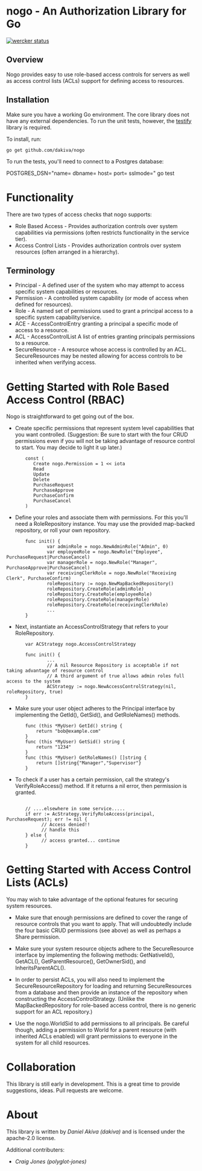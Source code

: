 nogo - An Authorization Library for Go
======================================

[![wercker status](https://app.wercker.com/status/e8832169d39f8306d6ff136fc75da59a/m "wercker status")](https://app.wercker.com/project/bykey/e8832169d39f8306d6ff136fc75da59a)

Overview
--------
Nogo provides easy to use role-based access controls for servers as well as access control lists (ACLs) support for defining access to resources.

Installation
------------
Make sure you have a working Go environment. The core library does not have any external dependencies. To run the unit tests, however, the [testify](https://github.com/stretchr/testify) library is required.

To install, run:
   ```
   go get github.com/dakiva/nogo
   ```

To run the tests, you'll need to connect to a Postgres database:

POSTGRES_DSN="name= dbname= host= port= sslmode=" go test

Functionality
=============
There are two types of access checks that nogo supports:

* Role Based Access - Provides authorization controls over system capabilities via permissions (often restricts functionality in the service tier).
* Access Control Lists - Provides authorization controls over system resources (often arranged in a hierarchy).

Terminology
-----------
* Principal - A defined user of the system who may attempt to access specific system capabilities or resources.
* Permission - A controlled system capability (or mode of access when defined for resources).
* Role - A named set of permissions used to grant a principal access to a specific system capability/service.
* ACE - AccessControlEntry granting a principal a specific mode of access to a resource.
* ACL - AccessControlList A list of entries granting principals permissions to a resource.
* SecureResource - A resource whose access is controlled by an ACL. SecureResources may be nested allowing for access controls to be inherited when verifying access.

Getting Started with Role Based Access Control (RBAC)
=====================================================
Nogo is straightforward to get going out of the box.

* Create specific permissions that represent system level capabilities that you want controlled.
(Suggestion: Be sure to start with the four CRUD permissions even if you will not be taking advantage of resource control to start. You may decide to light it up later.)
```
       const (
          Create nogo.Permission = 1 << iota
          Read
          Update
          Delete
          PurchaseRequest
          PurchaseApprove
          PurchaseConfirm
          PurchaseCancel
       )
```
       
* Define your roles and associate them with permissions. For this you'll need a RoleRepository instance. You may use the provided map-backed repository, or roll your own repository.

```
       func init() {
               var adminRole = nogo.NewAdminRole("Admin", 0)
               var employeeRole = nogo.NewRole("Employee", PurchaseRequest|PurchaseCancel)
               var managerRole = nogo.NewRole("Manager", PurchaseApprove|PurchaseCancel)
               var receivingClerkRole = nogo.NewRole("Receiving Clerk", PurchaseConfirm)
               roleRepository := nogo.NewMapBackedRepository()
               roleRepository.CreateRole(adminRole)
               roleRepository.CreateRole(employeeRole)
               roleRepository.CreateRole(managerRole)
               roleRepository.CreateRole(receivingClerkRole)
               ...
       }
```

* Next, instantiate an AccessControlStrategy that refers to your RoleRepository.

```
       var ACStrategy nogo.AccessControlStrategy

       func init() {
               ...
               // A nil Resource Repository is acceptable if not taking advantage of resource control
               // A third argument of true allows admin roles full access to the system
               ACStrategy := nogo.NewAccessControlStrategy(nil, roleRepository, true)
       }
```

* Make sure your user object adheres to the Principal interface by implementing the GetId(), GetSid(), and GetRoleNames() methods.

```
       func (this *MyUser) GetId() string {
           return "bob@example.com"
       }
       func (this *MyUser) GetSid() string {
           return "1234"
       }
       func (this *MyUser) GetRoleNames() []string {
           return []string{"Manager","Supervisor"}
       }

```

* To check if a user has a certain permission, call the strategy's VerifyRoleAccess() method. If it returns a nil error, then permission is granted.

```
  
       // ....elsewhere in some service.....
       if err := AcStrategy.VerifyRoleAccess(principal, PurchaseRequest); err != nil {
             // Access denied!!
             // handle this
       } else {
             // access granted... continue
       }
```

Getting Started with Access Control Lists (ACLs)
================================================
You may wish to take advantage of the optional features for securing system resources.

* Make sure that enough permissions are defined to cover the range of resource controls that you want to apply. That will undoubtedly include the four basic CRUD permissions (see above) as well as perhaps a Share permission.

* Make sure your system resource objects adhere to the SecureResource interface by implementing the following methods: GetNativeId(), GetACL(), GetParentResource(), GetOwnerSid(), and InheritsParentACL().

* In order to persist ACLs, you will also need to implement the SecureResourceRepository for loading and returning SecureResources from a database and then provide an instance of the repository when constructing the AccessControlStrategy. (Unlike the MapBackedRepository for role-based access control, there is no generic support for an ACL repository.)

* Use the nogo.WorldSid to add permissions to all principals. Be careful though, adding a permission to World for a parent resource (with inherited ACLs enabled) will grant permissions to everyone in the system for all child resources.

Collaboration
=============
This library is still early in development. This is a great time to provide suggestions, ideas. Pull requests are welcome.

About
=====
This library is written by *Daniel Akiva (dakiva)* and is licensed under the apache-2.0 license.

Additional contributers:

* *Craig Jones (polyglot-jones)*
